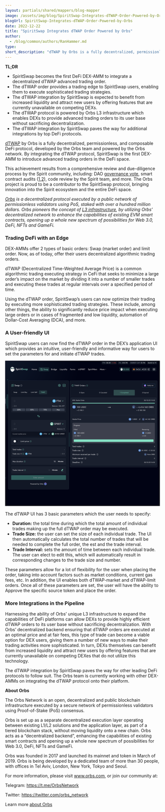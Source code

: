 ```yaml
---
layout: partials/shared/mappers/blog-mapper
image: /assets/img/blog/SpiritSwap-Integrates-dTWAP-Order-Powered-by-Orbs/image4.png
blogUrl: SpiritSwap-Integrates-dTWAP-Order-Powered-by-Orbs
date: 2022-12-22
title: "SpiritSwap Integrates dTWAP Order Powered by Orbs"
author:
  - /blog/common/authors/RanHammer.md
type:
short_description: "dTWAP by Orbs is a fully decentralized, permissionless, and composable DeFi protocol, developed by the Orbs team and powered by the Orbs network. By integrating the dTWAP protocol, SpiritSwap is the first DEX-AMM to introduce advanced trading orders in the DeFi space."
---
```


**TL;DR**

- SpiritSwap becomes the first DeFi DEX-AMM to integrate a decentralized dTWAP advanced trading order.
- The dTWAP order provides a trading edge to SpiritSwap users, enabling them to execute sophisticated trading strategies.
- The dTWAP integration by SpiritSwap is expected to benefit from increased liquidity and attract new users by offering features that are currently unavailable on competing DEXs.
- The dTWAP protocol is powered by Orbs L3 infrastructure which enables DEXs to provide advanced trading orders to its user base without sacrificing decentralization.
- The dTWAP integration by SpiritSwap paves the way for additional integrations by top DeFi protocols.


[dTWAP](https://www.orbs.com/Introducing-TWAP-for-DEXs/) by Orbs is a fully decentralized, permissionless, and composable DeFi protocol, developed by the Orbs team and powered by the Orbs network. By integrating the dTWAP protocol, SpiritSwap is the first DEX-AMM to introduce advanced trading orders in the DeFi space. 

This achievement results from a comprehensive review and due-diligence process by the Spirit community, including: DAO [governance vote](https://snapshot.org/#/spiritswap.eth/proposal/0x6ce2663960f0ae4320305b38341ef1dbe47cf827a33a291fef5d2af6fa844054), smart contract audits ([1](https://drive.google.com/file/d/1xUZN5RrNvszaPDJuJjfeG3ig14Vo2aaE/view),[2](https://drive.google.com/file/d/1ASt3_mWwtQ0IfKqBHebnj_KGJWntaNJs/view)), code review by the Spirit team, and more. The Orbs project is proud to be a contributor to the SpiritSwap protocol, bringing innovation into the Spirit ecosystem and the entire DeFi space.

_[Orbs](https://www.orbs.com/) is a decentralized protocol executed by a public network of permissionless validators using PoS,  staked with over a hundred million dollars. Orbs pioneers the concept of [L3 infrastructure](https://www.orbs.com/network/), by utilizing Orbs’ decentralized network to enhance the capabilities of existing EVM smart contracts, opening up a whole new spectrum of possibilities for Web 3.0, DeFi, NFTs and GameFi._
 
 
### Trading DeFi with an Edge 

DEX-AMMs offer 2 types of basic orders: Swap (market order) and limit order. Now, as of today, offer their users decentralized algorithmic trading orders.

dTWAP (Decentralized Time-Weighted Average Price) is a common algorithmic trading executing strategy in CeFi that seeks to minimize a large order’s impact on the market by dividing it into a number of smaller trades and executing these trades at regular intervals over a specified period of time.

Using the dTWAP order, SpiritSwap’s users can now optimize their trading by executing more sophisticated trading strategies. These include, among other things, the ability to significantly reduce price impact when executing large orders or in cases of fragmented and low liquidity, automation of Dollar-Cost Averaging (DCA), and more.


### A User-friendly UI

SpiritSwap users can now find the dTWAP order in the DEX’s application UI which provides an intuitive, user-friendly and informative way for users to set the parameters for and initiate dTWAP trades.

![UI](/assets/img/blog/SpiritSwap-Integrates-dTWAP-Order-Powered-by-Orbs/image3.png)


The dTWAP UI has 3 basic parameters which the user needs to specify:

- **Duration:** the total time during which the total amount of individual trades making up the full dTWAP order may be executed.
- **Trade Size:** the user can set the size of each individual trade. The UI then automatically calculates the total number of trades that will be needed to complete the full order, the est and the trade interval.
- **Trade Interval:** sets the amount of time between each individual trade. The user can elect to edit this, which will automatically result in corresponding changes to the trade size and number.

These parameters allow for a lot of flexibility for the user when placing the order, taking into account factors such as market conditions, current gas fees, etc. In addition, the UI enables both dTWAP-market and dTWAP-limit orders. Once all of these parameters are set, the user will have the ability to Approve the specific source token and place the order.


### More Integrations in the Pipeline

Harnessing the ability of Orbs’ unique L3 infrastructure to expand the capabilities of DeFi platforms can allow DEXs to provide highly efficient dTWAP orders to its user base without sacrificing decentralization. With Orbs’ decentralized backend ensuring that dTWAP orders are executed at an optimal price and at fair fees, this type of trade can become a viable option for DEX users, giving them a number of new ways to make their trading activities more sophisticated. In turn, DEXs themselves can benefit from increased liquidity and attract new users by offering features that are currently unavailable on competing DEXes that do not utilize this technology.

The dTWAP integration by SpiritSwap paves the way for other leading DeFi protocols to follow suit. The Orbs team is currently working with other DEX-AMMs on integrating the dTWAP protocol onto their platform. 


<div class='line-separator'> </div>

**About Orbs**

The Orbs Network is an open, decentralized and public blockchain infrastructure executed by a secure network of permissionless validators using Proof-of-Stake (PoS) consensus.

Orbs is set up as a separate decentralized execution layer operating between existing L1/L2 solutions and the application layer, as part of a tiered blockchain stack, without moving liquidity onto a new chain. Orbs acts as a “decentralized backend”, enhancing the capabilities of existing smart contracts and opening up a whole new spectrum of possibilities for Web 3.0, DeFi, NFTs and GameFi.

Orbs was founded in 2017 and launched its mainnet and token in March of 2019. Orbs is being developed by a dedicated team of more than 30 people, with offices in Tel Aviv, London, New York, Tokyo and Seoul.

For more information, please visit www.orbs.com, or join our community at:

Telegram: https://t.me/OrbsNetwork

Twitter: https://twitter.com/orbs_network

Learn more [about Orbs](https://www.orbs.com/Orbs-A-Re-introduction/)
